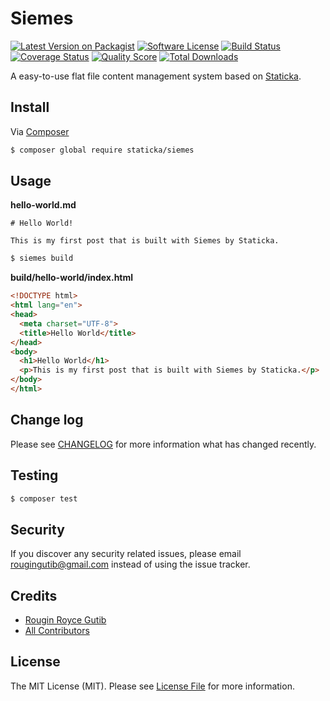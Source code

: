 # Siemes

[![Latest Version on Packagist][ico-version]][link-packagist]
[![Software License][ico-license]][link-license]
[![Build Status][ico-travis]][link-travis]
[![Coverage Status][ico-scrutinizer]][link-scrutinizer]
[![Quality Score][ico-code-quality]][link-code-quality]
[![Total Downloads][ico-downloads]][link-downloads]

A easy-to-use flat file content management system based on [Staticka](https://staticka.github.io).

## Install

Via [Composer](https://getcomposer.org)

``` bash
$ composer global require staticka/siemes
```

## Usage

**hello-world.md**

```
# Hello World!

This is my first post that is built with Siemes by Staticka.
```

``` bash
$ siemes build
```

**build/hello-world/index.html**

``` html
<!DOCTYPE html>
<html lang="en">
<head>
  <meta charset="UTF-8">
  <title>Hello World</title>
</head>
<body>
  <h1>Hello World</h1>
  <p>This is my first post that is built with Siemes by Staticka.</p>
</body>
</html>
```

## Change log

Please see [CHANGELOG](CHANGELOG.md) for more information what has changed recently.

## Testing

``` bash
$ composer test
```

## Security

If you discover any security related issues, please email rougingutib@gmail.com instead of using the issue tracker.

## Credits

- [Rougin Royce Gutib][link-author]
- [All Contributors][link-contributors]

## License

The MIT License (MIT). Please see [License File][link-license] for more information.

[ico-version]: https://img.shields.io/packagist/v/staticka/siemes.svg?style=flat-square
[ico-license]: https://img.shields.io/badge/license-MIT-brightgreen.svg?style=flat-square
[ico-travis]: https://img.shields.io/travis/staticka/siemes/master.svg?style=flat-square
[ico-scrutinizer]: https://img.shields.io/scrutinizer/coverage/g/staticka/siemes.svg?style=flat-square
[ico-code-quality]: https://img.shields.io/scrutinizer/g/staticka/siemes.svg?style=flat-square
[ico-downloads]: https://img.shields.io/packagist/dt/staticka/siemes.svg?style=flat-square

[link-author]: https://rougin.github.io
[link-code-quality]: https://scrutinizer-ci.com/g/staticka/siemes
[link-contributors]: https://github.com/staticka/siemes/contributors
[link-downloads]: https://packagist.org/packages/staticka/siemes
[link-license]: https://github.com/staticka/siemes/LICENSE.md
[link-packagist]: https://packagist.org/packages/staticka/siemes
[link-scrutinizer]: https://scrutinizer-ci.com/g/staticka/siemes/code-structure
[link-travis]: https://travis-ci.org/staticka/siemes